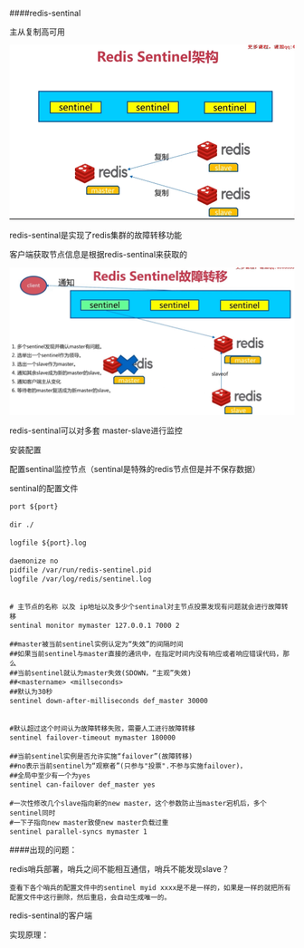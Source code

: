 ####redis-sentinal 

主从复制高可用

![1573410909989](assets\1573410909989.png)

redis-sentinal是实现了redis集群的故障转移功能

客户端获取节点信息是根据redis-sentinal来获取的



![1573411024164](assets\1573411024164.png)

redis-sentinal可以对多套 master-slave进行监控



安装配置

配置sentinal监控节点（sentinal是特殊的redis节点但是并不保存数据）



sentinal的配置文件

```
port ${port}

dir ./

logfile ${port}.log

daemonize no
pidfile /var/run/redis-sentinel.pid
logfile /var/log/redis/sentinel.log


# 主节点的名称 以及 ip地址以及多少个sentinal对主节点投票发现有问题就会进行故障转移
sentinal monitor mymaster 127.0.0.1 7000 2

##master被当前sentinel实例认定为“失效”的间隔时间  
##如果当前sentinel与master直接的通讯中，在指定时间内没有响应或者响应错误代码，那么  
##当前sentinel就认为master失效(SDOWN，“主观”失效)  
##<mastername> <millseconds>  
##默认为30秒  
sentinel down-after-milliseconds def_master 30000


#默认超过这个时间认为故障转移失败，需要人工进行故障转移  
sentinel failover-timeout mymaster 180000

##当前sentinel实例是否允许实施“failover”(故障转移)  
##no表示当前sentinel为“观察者”(只参与"投票".不参与实施failover)，  
##全局中至少有一个为yes  
sentinel can-failover def_master yes

#一次性修改几个slave指向新的new master，这个参数防止当master宕机后，多个sentinel同时
#一下子指向new master致使new master负载过重
sentinel parallel-syncs mymaster 1 
```







####出现的问题：

redis哨兵部署，哨兵之间不能相互通信，哨兵不能发现slave？

```
查看下各个哨兵的配置文件中的sentinel myid xxxx是不是一样的，如果是一样的就把所有配置文件中这行删除，然后重启，会自动生成唯一的。
```



redis-sentinal的客户端



实现原理：

